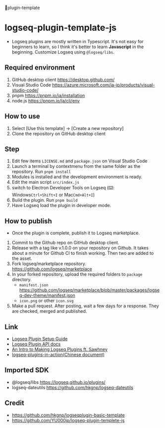 🚩plugin-template

# logseq-plugin-template-js
- Logseq plugins are mostly written in Typescript. It's not easy for beginners to learn, so I think it's better to learn **Javascript** in the beginning. Customize Logseq using `@logseq/libs`.

## Required environment
1. GitHub desktop client https://desktop.github.com/
1. Visual Studio Code https://azure.microsoft.com/ja-jp/products/visual-studio-code/
1. pnpm https://pnpm.io/ja/installation
1. node.js https://pnpm.io/ja/cli/env

## How to use
1. Select [Use this template] → [Create a new repository]
1. Clone the repository on GitHub desktop client

## Step
1. Edit few items `LICENSE.md` and `package.json` on Visual Studio Code
1. Launch a terminal by contextmenu from the same folder as the repository. Run `pnpm install`
1. Modules is installed and the development environment is ready.
1. Edit the main script `src/index.js`
1. switch to Electron Developer Tools on Logseq (⌨️: Windows`Ctrl+Shift+I` or Mac`Cmd+Alt+I`)
1. Build the plugin. Run `pnpm build`
1. Have Logseq load the plugin in developer mode.

## How to publish
- Once the plugin is complete, publish it to Logseq marketplace.
1. Commit to the Github repo on GitHub desktop client.
1. Release with a tag like v.1.0.0 on your repository on Github. It takes about a minute for Github CI to finish working. Then two are added to the asset.
1. Fork logseq/marketplace repository. https://github.com/logseq/marketplace
1. In your forked repository, upload the required folders to `package` directory. 
   - `manifest.json` https://github.com/logseq/marketplace/blob/master/packages/logseq-dev-theme/manifest.json
   - `icon.png` or other `icon.svg`
1. Make a pull request. After posting, wait a few days for a response. They are checked, merged and published.
 
## Link
- [Logseq Plugin Setup Guide](https://gist.github.com/xyhp915/bb9f67f5b430ac0da2629d586a3e4d69)
- [Logseq Plugin API docs](https://plugins-doc.logseq.com/)
- [An Intro to Making Logseq Plugins ft. Sawhney](https://www.youtube.com/watch?v=57h7te3NvJg)
- [logseq-plugins-in-action(Chinese document)](https://correctroad.gitbook.io/logseq-plugins-in-action/)

## Imported SDK
 - @logseq/libs https://logseq.github.io/plugins/
 - logseq-dateutils https://github.com/hkgnp/logseq-dateutils

## Credit
 - https://github.com/hkgnp/logseqplugin-basic-template
 - https://github.com/YU000jp/logseq-plugin-templete-js
